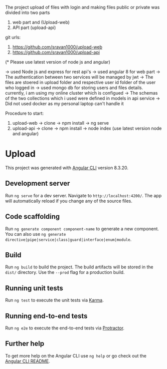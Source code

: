 The project upload of files with login and making files public or private was divided into two parts

1) web part and (Upload-web)
2) API part (upload-api)

git urls:

1) https://github.com/sravan1000/upload-web
2) https://github.com/sravan1000/upload-api

(* Please use latest version of node js and angular)

-> used Node js and express for rest api's
-> used angular 8 for web part
-> The authentication between two services will be managed by jwt 
->  The files are stoered in upload folder and respective user id folder of the user who logged in
-> used mongo db for storing users and files details. currently, i am using my online cluster which is configued
-> The schemas of the two collections which i used were defined in models in api service
-> Did not used docker as my personal laptop can't handle it

Procedure to start: 

1) upload-web -> clone -> npm install -> ng serve
2) upload-api -> clone -> npm install -> node index (use latest version node and angular)


# Upload

This project was generated with [Angular CLI](https://github.com/angular/angular-cli) version 8.3.20.

## Development server

Run `ng serve` for a dev server. Navigate to `http://localhost:4200/`. The app will automatically reload if you change any of the source files.

## Code scaffolding

Run `ng generate component component-name` to generate a new component. You can also use `ng generate directive|pipe|service|class|guard|interface|enum|module`.

## Build

Run `ng build` to build the project. The build artifacts will be stored in the `dist/` directory. Use the `--prod` flag for a production build.

## Running unit tests

Run `ng test` to execute the unit tests via [Karma](https://karma-runner.github.io).

## Running end-to-end tests

Run `ng e2e` to execute the end-to-end tests via [Protractor](http://www.protractortest.org/).

## Further help

To get more help on the Angular CLI use `ng help` or go check out the [Angular CLI README](https://github.com/angular/angular-cli/blob/master/README.md).
